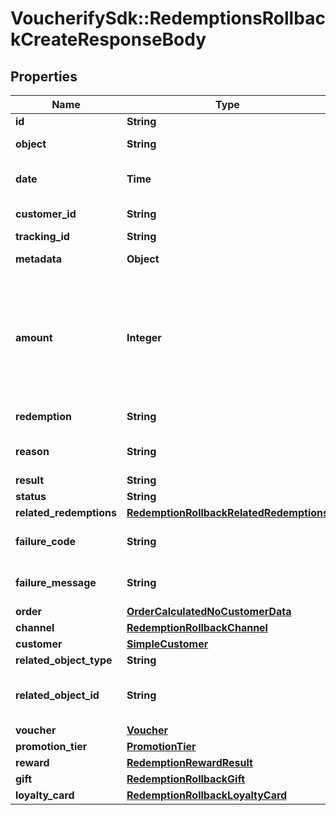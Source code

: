 # VoucherifySdk::RedemptionsRollbackCreateResponseBody

## Properties

| Name | Type | Description | Notes |
| ---- | ---- | ----------- | ----- |
| **id** | **String** | Unique identifier of the redemption rollback. | [optional] |
| **object** | **String** | The type of the object represented by the JSON | [optional][default to &#39;redemption_rollback&#39;] |
| **date** | **Time** | Timestamp representing the date and time when the object was created. The value is shown in the ISO 8601 format. | [optional] |
| **customer_id** | **String** | Unique customer ID of the redeeming customer. | [optional] |
| **tracking_id** | **String** | Hashed customer source ID. | [optional] |
| **metadata** | **Object** | The metadata object stores all custom attributes assigned to the redemption. | [optional] |
| **amount** | **Integer** | For gift cards, this represents the number of the credits restored to the card in the rolledback redemption. The number is a negative integer in the smallest currency unit, e.g. -100 cents for $1.00 added back to the card. For loyalty cards, this represents the number of loyalty points restored to the card in the rolledback redemption. The number is a negative integer. | [optional] |
| **redemption** | **String** | Unique redemption ID of the parent redemption. | [optional] |
| **reason** | **String** | System generated cause for the redemption being invalid in the context of the provided parameters. | [optional] |
| **result** | **String** | Redemption result. | [optional] |
| **status** | **String** | Redemption status. | [optional] |
| **related_redemptions** | [**RedemptionRollbackRelatedRedemptions**](RedemptionRollbackRelatedRedemptions.md) |  | [optional] |
| **failure_code** | **String** | If the result is &#x60;FAILURE&#x60;, this parameter will provide a generic reason as to why the redemption failed. | [optional] |
| **failure_message** | **String** | If the result is &#x60;FAILURE&#x60;, this parameter will provide a more expanded reason as to why the redemption failed. | [optional] |
| **order** | [**OrderCalculatedNoCustomerData**](OrderCalculatedNoCustomerData.md) |  | [optional] |
| **channel** | [**RedemptionRollbackChannel**](RedemptionRollbackChannel.md) |  | [optional] |
| **customer** | [**SimpleCustomer**](SimpleCustomer.md) |  | [optional] |
| **related_object_type** | **String** | Defines the related object. | [optional] |
| **related_object_id** | **String** | Unique identifier of the related object. It is assigned by Voucherify, i.e. &#x60;v_lfZi4rcEGe0sN9gmnj40bzwK2FH6QUno&#x60; for a voucher. | [optional] |
| **voucher** | [**Voucher**](Voucher.md) |  | [optional] |
| **promotion_tier** | [**PromotionTier**](PromotionTier.md) |  | [optional] |
| **reward** | [**RedemptionRewardResult**](RedemptionRewardResult.md) |  | [optional] |
| **gift** | [**RedemptionRollbackGift**](RedemptionRollbackGift.md) |  | [optional] |
| **loyalty_card** | [**RedemptionRollbackLoyaltyCard**](RedemptionRollbackLoyaltyCard.md) |  | [optional] |

